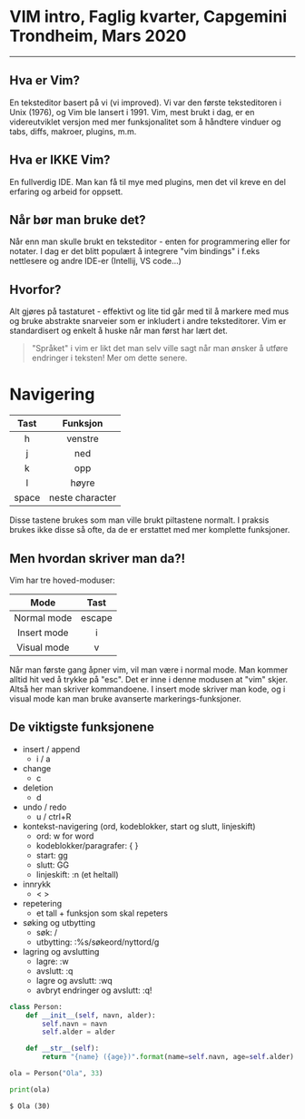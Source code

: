 # VIM intro, Faglig kvarter, Capgemini Trondheim, Mars 2020
---
## Hva er Vim?
En teksteditor basert på vi (vi improved). Vi var den første teksteditoren i Unix (1976), og Vim ble lansert i 1991.
Vim, mest brukt i dag, er en videreutviklet versjon med mer funksjonalitet som å håndtere vinduer og tabs, diffs, makroer, plugins, m.m.
## Hva er IKKE Vim?
En fullverdig IDE. Man kan få til mye med plugins, men det vil kreve en del erfaring og arbeid for oppsett.
## Når bør man bruke det?
Når enn man skulle brukt en teksteditor - enten for programmering eller for notater.
I dag er det blitt populært å integrere "vim bindings" i f.eks nettlesere og andre IDE-er (Intellij, VS code...)
## Hvorfor?
Alt gjøres på tastaturet - effektivt og lite tid går med til å markere med mus og bruke abstrakte snarveier som er inkludert i andre teksteditorer. Vim er standardisert og enkelt å huske når man først har lært det.

> "Språket" i vim er likt det man selv ville sagt når man ønsker å utføre endringer i teksten! Mer om dette senere.

# Navigering
| Tast | Funksjon |
| :----: | :--------: |
| h | venstre |
| j | ned |
| k | opp |
| l | høyre |
| space | neste character |
Disse tastene brukes som man ville brukt piltastene normalt. I praksis brukes ikke disse så ofte, da de er erstattet med mer komplette funksjoner.
## Men hvordan skriver man da?!
Vim har tre hoved-moduser:

| Mode | Tast |
| :----: | :--: |
| Normal mode | escape |
| Insert mode | i |
| Visual mode | v |

Når man første gang åpner vim, vil man være i normal mode. Man kommer alltid hit ved å trykke på "esc".
Det er inne i denne modusen at "vim" skjer. Altså her man skriver kommandoene.
I insert mode skriver man kode, og i visual mode kan man bruke avanserte markerings-funksjoner.

## De viktigste funksjonene
- insert / append
  - i / a
- change
  - c
- deletion
  - d
- undo / redo
  - u / ctrl+R
- kontekst-navigering (ord, kodeblokker, start og slutt, linjeskift)
  - ord: w for word
  - kodeblokker/paragrafer: { }
  - start: gg
  - slutt: GG
  - linjeskift: :n (et heltall)
- innrykk
  - < >
- repetering
  - et tall + funksjon som skal repeters
- søking og utbytting
  - søk: /
  - utbytting: :%s/søkeord/nyttord/g
- lagring og avslutting
  - lagre: :w
  - avslutt: :q
  - lagre og avslutt: :wq
  - avbryt endringer og avslutt: :q!

```python
class Person:
    def __init__(self, navn, alder):
        self.navn = navn
        self.alder = alder

    def __str__(self):
        return "{name} ({age})".format(name=self.navn, age=self.alder)

ola = Person("Ola", 33)

print(ola)
```

```
$ Ola (30)
```

